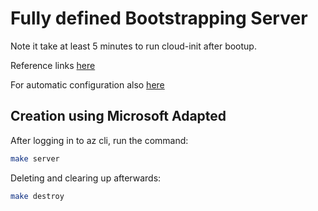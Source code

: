 # Fully defined Bootstrapping Server

Note it take at least 5 minutes to run cloud-init after bootup.

Reference links [here](https://docs.microsoft.com/en-gb/azure/virtual-machines/linux/using-cloud-init)

For automatic configuration also [here](https://docs.microsoft.com/en-gb/azure/virtual-machines/linux/tutorial-automate-vm-deployment)

## Creation using Microsoft Adapted

After logging in to az cli, run the command:

```bash
make server
```

Deleting and clearing up afterwards:

```bash
make destroy
```